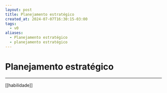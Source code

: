 ```yaml
---
layout: post
title: Planejamento estratégico
created_at: 2024-07-07T16:30:15-03:00
tags:
  - v0
aliases:
  - Planejamento estratégico
  - planejamento estratégico
---
```

# Planejamento estratégico
----

[[habilidade]]
